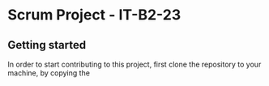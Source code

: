 # Scrum Project - IT-B2-23

## Getting started
In order to start contributing to this project, first clone the repository to your machine, by copying the 